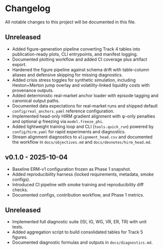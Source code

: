 # Changelog

All notable changes to this project will be documented in this file.

## Unreleased

- Added figure-generation pipeline converting Track 4 tables into publication-ready plots, CLI entrypoints, and manifest logging.
- Documented plotting workflow and added CI coverage plus artifact export.
- Hardened the figure pipeline against schema drift with table-column aliases and defensive skipping for missing diagnostics.
- Added crisis stress toggles for synthetic simulation, including Heston+Merton jump overlay and volatility-linked liquidity costs with provenance outputs.
- Added deterministic real-market anchor loader with episode tagging and
  canonical output paths.
- Documented data expectations for real-market runs and shipped default
  `config/real_anchors.yaml` reference configuration.
- Implemented head-only HIRM gradient alignment with ψ-only penalties and
  optional φ freezing via `model.freeze_phi`.
- Added lightweight training loop and CLI (`tools.quick_run`) powered by
  `config/hirm.yaml` for rapid experiments and diagnostics.
- Stream alignment diagnostics to `alignment_head.csv` and documented the
  workflow in `docs/objectives.md` and `docs/devnotes/hirm_head.md`.

## v0.1.0 - 2025-10-04

- Baseline ERM-v1 configuration frozen as Phase 1 snapshot.
- Added reproducibility harness (locked requirements, metadata, smoke configs).
- Introduced CI pipeline with smoke training and reproducibility diff checks.
- Documented configs, contribution workflow, and Phase 1 metrics.

## Unreleased

- Implemented full diagnostic suite (ISI, IG, WG, VR, ER, TR) with unit tests.
- Added aggregation script to build consolidated tables for Track 5 figures.
- Documented diagnostic formulas and outputs in `docs/diagnostics.md`.
